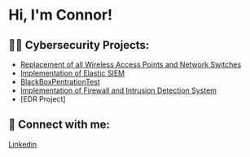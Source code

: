 <h1>Hi, I'm Connor! </h1>

<h2>👨‍💻 Cybersecurity Projects:</h2>


  - [Replacement of all Wireless Access Points and Network Switches](https://github.com/cjb1821/WAPS-Network-Switches)
  - [Implementation of Elastic SIEM](https://github.com/cjb1821/Elastic-SIEM)
  - [BlackBoxPentrationTest](https://github.com/cjb1821/BlackBoxPentrationTest)
  - [Implementation of Firewall and Intrusion Detection System](https://github.com/cjb1821/Firewall-IDS)
  - [EDR Project]


<h2> 🤳 Connect with me:</h2>

[Linkedin](https://www.linkedin.com/in/connor-bressler-004036233/)




